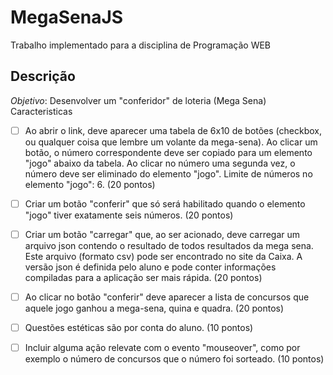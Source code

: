 # MegaSenaJS
Trabalho implementado para a disciplina de Programação WEB

## Descrição

*Objetivo*: Desenvolver um "conferidor" de loteria (Mega Sena)
Caracteristicas

- [ ] Ao abrir o link, deve aparecer uma tabela de 6x10 de botões (checkbox, ou qualquer coisa que lembre um volante da mega-sena). Ao clicar um botão, o número correspondente deve ser copiado para um elemento "jogo" abaixo da tabela. Ao clicar no número uma segunda vez, o número deve ser eliminado do elemento "jogo". Limite de números no elemento "jogo": 6. (20 pontos)

- [ ] Criar um botão "conferir" que só será habilitado quando o elemento "jogo" tiver exatamente seis números. (20 pontos)

- [ ] Criar um botão "carregar" que, ao ser acionado, deve carregar um arquivo json contendo o resultado de todos resultados da mega sena. Este arquivo (formato csv) pode ser encontrado no site da Caixa. A versão json é definida pelo aluno e pode conter informações compiladas para a aplicação ser mais rápida. (20 pontos)

- [ ] Ao clicar no botão "conferir" deve aparecer a lista de concursos que aquele jogo ganhou a mega-sena, quina e quadra. (20 pontos)

- [ ] Questões estéticas são por conta do aluno. (10 pontos)

- [ ] Incluir alguma ação relevate com o evento "mouseover", como por exemplo o número de concursos que o número foi sorteado. (10 pontos)